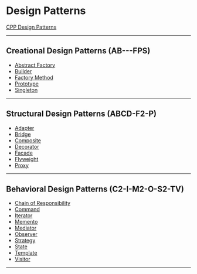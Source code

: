# Design Patterns

[CPP Design Patterns]()

***

## Creational Design Patterns (AB---FPS)

* [Abstract Factory]()
* [Builder]()
* [Factory Method]()
* [Prototype]()
* [Singleton]()

***

## Structural Design Patterns (ABCD-F2-P)

* [Adapter]()
* [Bridge]()
* [Composite]()
* [Decorator]()
* [Facade]()
* [Flyweight]()
* [Proxy]()

***

## Behavioral Design Patterns (C2-I-M2-O-S2-TV)

* [Chain of Responsibility]()
* [Command]()
* [Iterator]()
* [Memento]()
* [Mediator]()
* [Observer]()
* [Strategy]()
* [State]()
* [Template]()
* [Visitor]()

***
